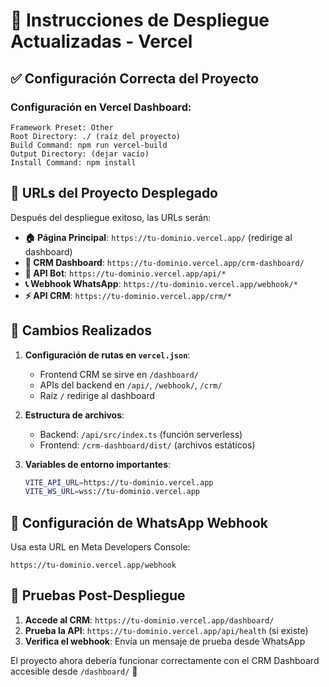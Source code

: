 # 🚀 Instrucciones de Despliegue Actualizadas - Vercel

## ✅ Configuración Correcta del Proyecto

### Configuración en Vercel Dashboard:
```
Framework Preset: Other
Root Directory: ./ (raíz del proyecto)
Build Command: npm run vercel-build
Output Directory: (dejar vacío)
Install Command: npm install
```

## 🎯 URLs del Proyecto Desplegado

Después del despliegue exitoso, las URLs serán:

- **🏠 Página Principal**: `https://tu-dominio.vercel.app/` (redirige al dashboard)
- **💼 CRM Dashboard**: `https://tu-dominio.vercel.app/crm-dashboard/`
- **🤖 API Bot**: `https://tu-dominio.vercel.app/api/*`
- **📞 Webhook WhatsApp**: `https://tu-dominio.vercel.app/webhook/*`
- **⚡ API CRM**: `https://tu-dominio.vercel.app/crm/*`

## 🔧 Cambios Realizados

1. **Configuración de rutas en `vercel.json`**:
   - Frontend CRM se sirve en `/dashboard/`
   - APIs del backend en `/api/`, `/webhook/`, `/crm/`
   - Raíz `/` redirige al dashboard

2. **Estructura de archivos**:
   - Backend: `/api/src/index.ts` (función serverless)
   - Frontend: `/crm-dashboard/dist/` (archivos estáticos)

3. **Variables de entorno importantes**:
   ```bash
   VITE_API_URL=https://tu-dominio.vercel.app
   VITE_WS_URL=wss://tu-dominio.vercel.app
   ```

## 🔄 Configuración de WhatsApp Webhook

Usa esta URL en Meta Developers Console:
```
https://tu-dominio.vercel.app/webhook
```

## 🧪 Pruebas Post-Despliegue

1. **Accede al CRM**: `https://tu-dominio.vercel.app/dashboard/`
2. **Prueba la API**: `https://tu-dominio.vercel.app/api/health` (si existe)
3. **Verifica el webhook**: Envía un mensaje de prueba desde WhatsApp

El proyecto ahora debería funcionar correctamente con el CRM Dashboard accesible desde `/dashboard/` 🎉
